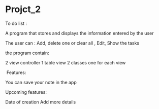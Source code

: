 # Projct_2

‪‪To do list :‬‬

‪‪A program that stores and displays the information entered by the user‬‬

‪‪The user can : Add, delete one or clear all , Edit, Show the tasks


the program contain:

2 view controller
1 table view
2 classes one for each view





‬‬ ‪‪Features:‬‬

‪‪You can save your note in the app



‪Upcoming features:‬

‪Date of creation‬ ‪Add more details ‬
